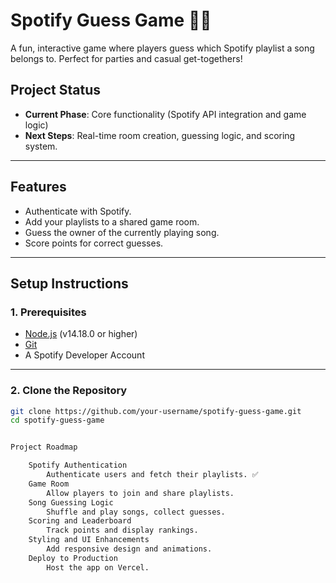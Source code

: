 # Spotify Guess Game 🎵🍻

A fun, interactive game where players guess which Spotify playlist a song belongs to. Perfect for parties and casual get-togethers!

## **Project Status**
- **Current Phase**: Core functionality (Spotify API integration and game logic)
- **Next Steps**: Real-time room creation, guessing logic, and scoring system.

---

## **Features**
- Authenticate with Spotify.
- Add your playlists to a shared game room.
- Guess the owner of the currently playing song.
- Score points for correct guesses.

---

## **Setup Instructions**

### **1. Prerequisites**
- [Node.js](https://nodejs.org/) (v14.18.0 or higher)
- [Git](https://git-scm.com/)
- A Spotify Developer Account

---

### **2. Clone the Repository**
```bash
git clone https://github.com/your-username/spotify-guess-game.git
cd spotify-guess-game


Project Roadmap

    Spotify Authentication
        Authenticate users and fetch their playlists. ✅
    Game Room
        Allow players to join and share playlists.
    Song Guessing Logic
        Shuffle and play songs, collect guesses.
    Scoring and Leaderboard
        Track points and display rankings.
    Styling and UI Enhancements
        Add responsive design and animations.
    Deploy to Production
        Host the app on Vercel.